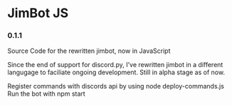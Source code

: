 # JimBot JS
### 0.1.1
Source Code for the rewritten jimbot, now in JavaScript

Since the end of support for discord.py, I've rewritten jimbot in a different
langugage to faciliate ongoing development. Still in alpha stage as of now.


Register commands with discords api by using node deploy-commands.js
Run the bot with npm start